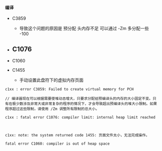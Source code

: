 #### 编译
- C3859
	- 导致这个问题的原因是 预分配 头内存不足 可以通过 -Zm 多分配一些
	-<PCHMemoryAllocationFactor>100</PCHMemoryAllocationFactor>
	
- C1076
	- 
- C1060
- C1455
	- 手动设置此盘符下的虚拟内存页面
```
c1xx : error C3859: Failed to create virtual memory for PCH

// 编译器现在可以根据需要使堆动态增大，只要求分配给预编译头的内存的大小固定不变。只有在极少数涉及非常大或非常复杂的程序的情况下，才会导致超出预编译头的堆大小限制。如果程序超过这些限制，请使用 /Zm 调整所有限制的总大小。

c1xx : fatal error C1076: compiler limit: internal heap limit reached



c1xx: note: the system returned code 1455: 页面文件太小，无法完成操作。

fatal error C1060: compiler is out of heap space



```